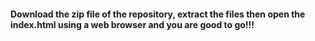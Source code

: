 #### Download the zip file of the repository, extract the files then open the index.html using a web browser and you are good to go!!!
